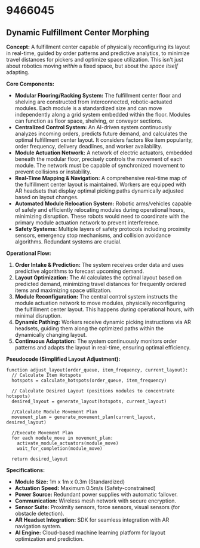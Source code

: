 # 9466045

## Dynamic Fulfillment Center Morphing

**Concept:** A fulfillment center capable of physically reconfiguring its layout in real-time, guided by order patterns and predictive analytics, to minimize travel distances for pickers and optimize space utilization. This isn't just about robotics moving *within* a fixed space, but about the *space itself* adapting.

**Core Components:**

*   **Modular Flooring/Racking System:** The fulfillment center floor and shelving are constructed from interconnected, robotic-actuated modules. Each module is a standardized size and can move independently along a grid system embedded within the floor. Modules can function as floor space, shelving, or conveyor sections.
*   **Centralized Control System:**  An AI-driven system continuously analyzes incoming orders, predicts future demand, and calculates the optimal fulfillment center layout. It considers factors like item popularity, order frequency, delivery deadlines, and worker availability.
*   **Module Actuation Network:** A network of electric actuators, embedded beneath the modular floor, precisely controls the movement of each module. The network must be capable of synchronized movement to prevent collisions or instability.
*   **Real-Time Mapping & Navigation:** A comprehensive real-time map of the fulfillment center layout is maintained.  Workers are equipped with AR headsets that display optimal picking paths dynamically adjusted based on layout changes.
*   **Automated Module Relocation System:**  Robotic arms/vehicles capable of safely and efficiently relocating modules during operational hours, minimizing disruption. These robots would need to coordinate with the primary module actuation network to prevent interference.
*   **Safety Systems:** Multiple layers of safety protocols including proximity sensors, emergency stop mechanisms, and collision avoidance algorithms. Redundant systems are crucial.

**Operational Flow:**

1.  **Order Intake & Prediction:** The system receives order data and uses predictive algorithms to forecast upcoming demand.
2.  **Layout Optimization:** The AI calculates the optimal layout based on predicted demand, minimizing travel distances for frequently ordered items and maximizing space utilization.
3.  **Module Reconfiguration:** The central control system instructs the module actuation network to move modules, physically reconfiguring the fulfillment center layout. This happens *during* operational hours, with minimal disruption.
4.  **Dynamic Pathing:** Workers receive dynamic picking instructions via AR headsets, guiding them along the optimized paths within the dynamically changing layout.
5.  **Continuous Adaptation:** The system continuously monitors order patterns and adapts the layout in real-time, ensuring optimal efficiency.

**Pseudocode (Simplified Layout Adjustment):**

```
function adjust_layout(order_queue, item_frequency, current_layout):
  // Calculate Item Hotspots
  hotspots = calculate_hotspots(order_queue, item_frequency)

  // Calculate Desired Layout (positions modules to concentrate hotspots)
  desired_layout = generate_layout(hotspots, current_layout)

  //Calculate Module Movement Plan
  movement_plan = generate_movement_plan(current_layout, desired_layout)

  //Execute Movement Plan
  for each module_move in movement_plan:
    activate_module_actuators(module_move)
    wait_for_completion(module_move)

  return desired_layout
```

**Specifications:**

*   **Module Size:** 1m x 1m x 0.3m (Standardized)
*   **Actuation Speed:** Maximum 0.5m/s (Safety-constrained)
*   **Power Source:** Redundant power supplies with automatic failover.
*   **Communication:** Wireless mesh network with secure encryption.
*   **Sensor Suite:** Proximity sensors, force sensors, visual sensors (for obstacle detection).
*   **AR Headset Integration:** SDK for seamless integration with AR navigation system.
*   **AI Engine:** Cloud-based machine learning platform for layout optimization and prediction.